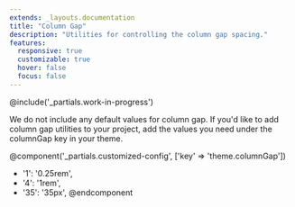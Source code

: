 ```yaml
---
extends: _layouts.documentation
title: "Column Gap"
description: "Utilities for controlling the column gap spacing."
features:
  responsive: true
  customizable: true
  hover: false
  focus: false
---
```


@include('_partials.work-in-progress')

We do not include any default values for column gap. If you'd like to add column gap utilities to your project, add the values you need under the columnGap key in your theme.

@component('_partials.customized-config', ['key' => 'theme.columnGap'])
+ '1': '0.25rem',
+ '4': '1rem',
+ '35': '35px',
@endcomponent
